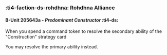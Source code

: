 ### :ti4-faction-ds-rohdhna: **Rohdhna Alliance**

####  B-Unit 205643a - _Predominant Constructor_ :ti4-ds:

When you spend a command token to resolve the secondary ability of the "Construction" strategy card

You may resolve the primary ability instead.
